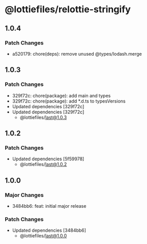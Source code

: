 # @lottiefiles/relottie-stringify

## 1.0.4

### Patch Changes

- a520179: chore(deps): remove unused @types/lodash.merge

## 1.0.3

### Patch Changes

- 329f72c: chore(package): add main and types
- 329f72c: chore(package): add \*.d.ts to typesVersions
- Updated dependencies [329f72c]
- Updated dependencies [329f72c]
  - @lottiefiles/last@1.0.3

## 1.0.2

### Patch Changes

- Updated dependencies [5f59978]
  - @lottiefiles/last@1.0.2

## 1.0.0

### Major Changes

- 3484bb6: feat: initial major release

### Patch Changes

- Updated dependencies [3484bb6]
  - @lottiefiles/last@1.0.0
